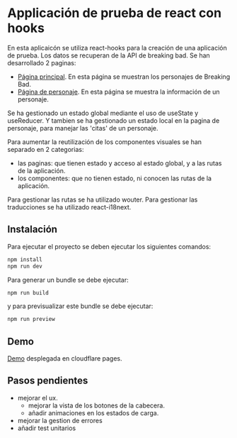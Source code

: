 # Applicación de prueba de react con hooks
En esta aplicaicón se utiliza react-hooks para la creación de una aplicación de prueba.
Los datos se recuperan de la API de breaking bad.
Se han desarrollado 2 paginas:
- [Página principal](https://breakingbad.illescas.dev/). En esta página se muestran los personajes de Breaking Bad.
- [Página de personaje](https://breakingbad.illescas.dev/character/1). En esta página se muestra la información de un personaje.

Se ha gestionado un estado global mediante el uso de useState y useReducer.
Y tambien se ha gestionado un estado local en la pagina de personaje, para manejar las 'citas' de un personaje.

Para aumentar la reutilización de los componentes visuales se han separado en 2 categorias:
- las paginas: que tienen estado y acceso al estado global, y a las rutas de la aplicación.
- los componentes: que no tienen estado, ni conocen las rutas de la aplicación.

Para gestionar las rutas se ha utilizado wouter.
Para gestionar las traducciones se ha utilizado react-i18next.

## Instalación
Para ejecutar el proyecto se deben ejecutar los siguientes comandos:
```sh
npm install
npm run dev
```
Para generar un bundle se debe ejecutar:
```sh
npm run build
```
y para previsualizar este bundle se debe ejecutar:
```sh
npm run preview
```

## Demo
[Demo](https://breakingbad.illescas.dev) desplegada en cloudflare pages.

## Pasos pendientes
- mejorar el ux.
  - mejorar la vista de los botones de la cabecera.
  - añadir animaciones en los estados de carga.
- mejorar la gestion de errores
- añadir test unitarios
